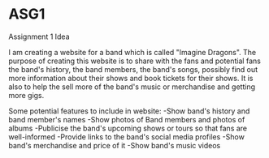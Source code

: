 # ASG1

<p>
Assignment 1 Idea

I am creating a website for a band which is called "Imagine Dragons". The purpose of creating this website is to share with the fans and potential fans the band's history, the band members, the band's songs, possibly find out more information about their shows and book tickets for their shows. It is also to help the sell more of the band's music or merchandise and getting more gigs.
</p>
<p>
Some potential features to include in website:
-Show band's history and band member's names
-Show photos of Band members and photos of albums
-Publicise the band's upcoming shows or tours so that fans are well-informed
-Provide links to the band's social media profiles
-Show band's merchandise and price of it
-Show band's music videos
</p>
